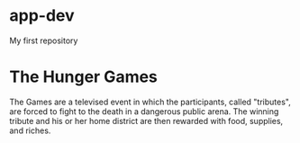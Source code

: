 # app-dev
My first repository
# The Hunger Games
The Games are a televised event in which the participants, called "tributes", are forced to fight to the death in a dangerous public arena. The winning tribute and his or her home district are then rewarded with food, supplies, and riches. 
 
